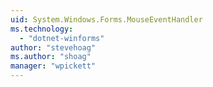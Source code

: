 ```yaml
---
uid: System.Windows.Forms.MouseEventHandler
ms.technology: 
  - "dotnet-winforms"
author: "stevehoag"
ms.author: "shoag"
manager: "wpickett"
---
```

